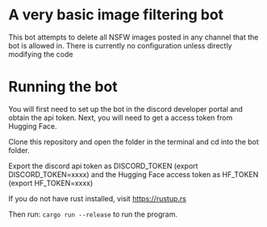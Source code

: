 # A very basic image filtering bot

This bot attempts to delete all NSFW images posted in any channel that the bot is allowed in.
There is currently no configuration unless directly modifying the code

# Running the bot
You will first need to set up the bot in the discord developer portal and obtain the api token.
Next, you will need to get a access token from Hugging Face.

Clone this repository and open the folder in the terminal and cd into the bot folder.

Export the discord api token as DISCORD_TOKEN (export DISCORD_TOKEN=xxxx)
and the Hugging Face access token as HF_TOKEN (export HF_TOKEN=xxxx)

If you do not have rust installed, visit https://rustup.rs

Then run: `cargo run --release` to run the program.
